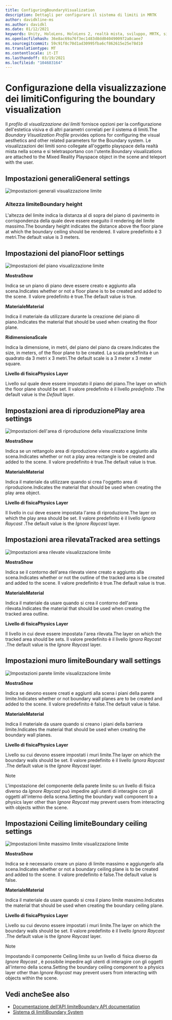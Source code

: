 ```yaml
---
title: ConfiguringBoundaryVisualization
description: Dettagli per configurare il sistema di limiti in MRTK
author: davidkline-ms
ms.author: davidkl
ms.date: 01/12/2021
keywords: Unity, HoloLens, HoloLens 2, realtà mista, sviluppo, MRTK, sistema di limiti,
ms.openlocfilehash: 36e8ac69a76f3ec1483d8dd0404900972a8caee7
ms.sourcegitcommit: 59c91f8c70d1ad30995fba6cf862615e25e78d10
ms.translationtype: MT
ms.contentlocale: it-IT
ms.lasthandoff: 03/19/2021
ms.locfileid: "104683164"
---
```

# <a name="configuring-the-boundary-visualization"></a><span data-ttu-id="5e0fc-104">Configurazione della visualizzazione dei limiti</span><span class="sxs-lookup"><span data-stu-id="5e0fc-104">Configuring the boundary visualization</span></span>

<span data-ttu-id="5e0fc-105">Il *profilo di visualizzazione dei limiti* fornisce opzioni per la configurazione dell'estetica visiva e di altri parametri correlati per il sistema di limiti.</span><span class="sxs-lookup"><span data-stu-id="5e0fc-105">The *Boundary Visualization Profile* provides options for configuring the visual aesthetics and other related parameters for the Boundary system.</span></span> <span data-ttu-id="5e0fc-106">Le visualizzazioni dei limiti sono collegate all'oggetto playspace della realtà mista nella scena e si teletrasportano con l'utente.</span><span class="sxs-lookup"><span data-stu-id="5e0fc-106">Boundary visualizations are attached to the Mixed Reality Playspace object in the scene and teleport with the user.</span></span>

## <a name="general-settings"></a><span data-ttu-id="5e0fc-107">Impostazioni generali</span><span class="sxs-lookup"><span data-stu-id="5e0fc-107">General settings</span></span>

![Impostazioni generali visualizzazione limite](../images/boundary/BoundaryVisualizationGeneralSettings.png)

### <a name="boundary-height"></a><span data-ttu-id="5e0fc-109">Altezza limite</span><span class="sxs-lookup"><span data-stu-id="5e0fc-109">Boundary height</span></span>

<span data-ttu-id="5e0fc-110">L'altezza del limite indica la distanza al di sopra del piano di pavimento in corrispondenza della quale deve essere eseguito il rendering del limite massimo.</span><span class="sxs-lookup"><span data-stu-id="5e0fc-110">The boundary height indicates the distance above the floor plane at which the boundary ceiling should be rendered.</span></span> <span data-ttu-id="5e0fc-111">Il valore predefinito è 3 metri.</span><span class="sxs-lookup"><span data-stu-id="5e0fc-111">The default value is 3 meters.</span></span>

## <a name="floor-settings"></a><span data-ttu-id="5e0fc-112">Impostazioni del piano</span><span class="sxs-lookup"><span data-stu-id="5e0fc-112">Floor settings</span></span>

![Impostazioni del piano visualizzazione limite](../images/boundary/BoundaryVisualizationFloorSettings.png)

<span data-ttu-id="5e0fc-114">**Mostra**</span><span class="sxs-lookup"><span data-stu-id="5e0fc-114">**Show**</span></span>

<span data-ttu-id="5e0fc-115">Indica se un piano di piano deve essere creato e aggiunto alla scena.</span><span class="sxs-lookup"><span data-stu-id="5e0fc-115">Indicates whether or not a floor plane is to be created and added to the scene.</span></span> <span data-ttu-id="5e0fc-116">Il valore predefinito è true.</span><span class="sxs-lookup"><span data-stu-id="5e0fc-116">The default value is true.</span></span>

<span data-ttu-id="5e0fc-117">**Materiale**</span><span class="sxs-lookup"><span data-stu-id="5e0fc-117">**Material**</span></span>

<span data-ttu-id="5e0fc-118">Indica il materiale da utilizzare durante la creazione del piano di piano.</span><span class="sxs-lookup"><span data-stu-id="5e0fc-118">Indicates the material that should be used when creating the floor plane.</span></span>

<span data-ttu-id="5e0fc-119">**Ridimensiona**</span><span class="sxs-lookup"><span data-stu-id="5e0fc-119">**Scale**</span></span>

<span data-ttu-id="5e0fc-120">Indica la dimensione, in metri, del piano del piano da creare.</span><span class="sxs-lookup"><span data-stu-id="5e0fc-120">Indicates the size, in meters, of the floor plane to be created.</span></span> <span data-ttu-id="5e0fc-121">La scala predefinita è un quadrato da 3 metri x 3 metri.</span><span class="sxs-lookup"><span data-stu-id="5e0fc-121">The default scale is a 3 meter x 3 meter square.</span></span>

<span data-ttu-id="5e0fc-122">**Livello di fisica**</span><span class="sxs-lookup"><span data-stu-id="5e0fc-122">**Physics Layer**</span></span>

<span data-ttu-id="5e0fc-123">Livello sul quale deve essere impostato il piano del piano.</span><span class="sxs-lookup"><span data-stu-id="5e0fc-123">The layer on which the floor plane should be set.</span></span> <span data-ttu-id="5e0fc-124">Il valore predefinito è il livello *predefinito* .</span><span class="sxs-lookup"><span data-stu-id="5e0fc-124">The default value is the *Default* layer.</span></span>

## <a name="play-area-settings"></a><span data-ttu-id="5e0fc-125">Impostazioni area di riproduzione</span><span class="sxs-lookup"><span data-stu-id="5e0fc-125">Play area settings</span></span>

![Impostazioni dell'area di riproduzione della visualizzazione limite](../images/boundary/BoundaryVisualizationPlayAreaSettings.png)

<span data-ttu-id="5e0fc-127">**Mostra**</span><span class="sxs-lookup"><span data-stu-id="5e0fc-127">**Show**</span></span>

<span data-ttu-id="5e0fc-128">Indica se un rettangolo area di riproduzione viene creato e aggiunto alla scena.</span><span class="sxs-lookup"><span data-stu-id="5e0fc-128">Indicates whether or not a play area rectangle is be created and added to the scene.</span></span> <span data-ttu-id="5e0fc-129">Il valore predefinito è true.</span><span class="sxs-lookup"><span data-stu-id="5e0fc-129">The default value is true.</span></span>

<span data-ttu-id="5e0fc-130">**Materiale**</span><span class="sxs-lookup"><span data-stu-id="5e0fc-130">**Material**</span></span>

<span data-ttu-id="5e0fc-131">Indica il materiale da utilizzare quando si crea l'oggetto area di riproduzione.</span><span class="sxs-lookup"><span data-stu-id="5e0fc-131">Indicates the material that should be used when creating the play area object.</span></span>

<span data-ttu-id="5e0fc-132">**Livello di fisica**</span><span class="sxs-lookup"><span data-stu-id="5e0fc-132">**Physics Layer**</span></span>

<span data-ttu-id="5e0fc-133">Il livello in cui deve essere impostata l'area di riproduzione.</span><span class="sxs-lookup"><span data-stu-id="5e0fc-133">The layer on which the play area should be set.</span></span> <span data-ttu-id="5e0fc-134">Il valore predefinito è il livello *Ignora Raycast* .</span><span class="sxs-lookup"><span data-stu-id="5e0fc-134">The default value is the *Ignore Raycast* layer.</span></span>

## <a name="tracked-area-settings"></a><span data-ttu-id="5e0fc-135">Impostazioni area rilevata</span><span class="sxs-lookup"><span data-stu-id="5e0fc-135">Tracked area settings</span></span>

![Impostazioni area rilevate visualizzazione limite](../images/boundary/BoundaryVisualizationTrackedAreaSettings.png)

<span data-ttu-id="5e0fc-137">**Mostra**</span><span class="sxs-lookup"><span data-stu-id="5e0fc-137">**Show**</span></span>

<span data-ttu-id="5e0fc-138">Indica se il contorno dell'area rilevata viene creato e aggiunto alla scena.</span><span class="sxs-lookup"><span data-stu-id="5e0fc-138">Indicates whether or not the outline of the tracked area is be created and added to the scene.</span></span> <span data-ttu-id="5e0fc-139">Il valore predefinito è true.</span><span class="sxs-lookup"><span data-stu-id="5e0fc-139">The default value is true.</span></span>

<span data-ttu-id="5e0fc-140">**Materiale**</span><span class="sxs-lookup"><span data-stu-id="5e0fc-140">**Material**</span></span>

<span data-ttu-id="5e0fc-141">Indica il materiale da usare quando si crea il contorno dell'area rilevata.</span><span class="sxs-lookup"><span data-stu-id="5e0fc-141">Indicates the material that should be used when creating the tracked area outline.</span></span>

<span data-ttu-id="5e0fc-142">**Livello di fisica**</span><span class="sxs-lookup"><span data-stu-id="5e0fc-142">**Physics Layer**</span></span>

<span data-ttu-id="5e0fc-143">Il livello in cui deve essere impostata l'area rilevata.</span><span class="sxs-lookup"><span data-stu-id="5e0fc-143">The layer on which the tracked area should be sets.</span></span> <span data-ttu-id="5e0fc-144">Il valore predefinito è il livello *Ignora Raycast* .</span><span class="sxs-lookup"><span data-stu-id="5e0fc-144">The default value is the *Ignore Raycast* layer.</span></span>

## <a name="boundary-wall-settings"></a><span data-ttu-id="5e0fc-145">Impostazioni muro limite</span><span class="sxs-lookup"><span data-stu-id="5e0fc-145">Boundary wall settings</span></span>

![Impostazioni parete limite visualizzazione limite](../images/boundary/BoundaryVisualizationWallSettings.png)

<span data-ttu-id="5e0fc-147">**Mostra**</span><span class="sxs-lookup"><span data-stu-id="5e0fc-147">**Show**</span></span>

<span data-ttu-id="5e0fc-148">Indica se devono essere creati e aggiunti alla scena i piani della parete limite.</span><span class="sxs-lookup"><span data-stu-id="5e0fc-148">Indicates whether or not boundary wall planes are to be created and added to the scene.</span></span> <span data-ttu-id="5e0fc-149">Il valore predefinito è false.</span><span class="sxs-lookup"><span data-stu-id="5e0fc-149">The default value is false.</span></span>

<span data-ttu-id="5e0fc-150">**Materiale**</span><span class="sxs-lookup"><span data-stu-id="5e0fc-150">**Material**</span></span>

<span data-ttu-id="5e0fc-151">Indica il materiale da usare quando si creano i piani della barriera limite.</span><span class="sxs-lookup"><span data-stu-id="5e0fc-151">Indicates the material that should be used when creating the boundary wall planes.</span></span>

<span data-ttu-id="5e0fc-152">**Livello di fisica**</span><span class="sxs-lookup"><span data-stu-id="5e0fc-152">**Physics Layer**</span></span>

<span data-ttu-id="5e0fc-153">Livello su cui devono essere impostati i muri limite.</span><span class="sxs-lookup"><span data-stu-id="5e0fc-153">The layer on which the boundary walls should be set.</span></span> <span data-ttu-id="5e0fc-154">Il valore predefinito è il livello *Ignora Raycast* .</span><span class="sxs-lookup"><span data-stu-id="5e0fc-154">The default value is the *Ignore Raycast* layer.</span></span>

> [!NOTE]
> <span data-ttu-id="5e0fc-155">L'impostazione del componente della parete limite su un livello di fisica diverso da *Ignore Raycast* può impedire agli utenti di interagire con gli oggetti all'interno della scena.</span><span class="sxs-lookup"><span data-stu-id="5e0fc-155">Setting the boundary wall component to a physics layer other than *Ignore Raycast* may prevent users from interacting with objects within the scene.</span></span>

## <a name="boundary-ceiling-settings"></a><span data-ttu-id="5e0fc-156">Impostazioni Ceiling limite</span><span class="sxs-lookup"><span data-stu-id="5e0fc-156">Boundary ceiling settings</span></span>

![Impostazioni limite massimo limite visualizzazione limite](../images/boundary/BoundaryVisualizationCeilingSettings.png)

<span data-ttu-id="5e0fc-158">**Mostra**</span><span class="sxs-lookup"><span data-stu-id="5e0fc-158">**Show**</span></span>

<span data-ttu-id="5e0fc-159">Indica se è necessario creare un piano di limite massimo e aggiungerlo alla scena.</span><span class="sxs-lookup"><span data-stu-id="5e0fc-159">Indicates whether or not a boundary ceiling plane is to be created and added to the scene.</span></span> <span data-ttu-id="5e0fc-160">Il valore predefinito è false.</span><span class="sxs-lookup"><span data-stu-id="5e0fc-160">The default value is false.</span></span>

<span data-ttu-id="5e0fc-161">**Materiale**</span><span class="sxs-lookup"><span data-stu-id="5e0fc-161">**Material**</span></span>

<span data-ttu-id="5e0fc-162">Indica il materiale da usare quando si crea il piano limite massimo.</span><span class="sxs-lookup"><span data-stu-id="5e0fc-162">Indicates the material that should be used when creating the boundary ceiling plane.</span></span>

<span data-ttu-id="5e0fc-163">**Livello di fisica**</span><span class="sxs-lookup"><span data-stu-id="5e0fc-163">**Physics Layer**</span></span>

<span data-ttu-id="5e0fc-164">Livello su cui devono essere impostati i muri limite.</span><span class="sxs-lookup"><span data-stu-id="5e0fc-164">The layer on which the boundary walls should be set.</span></span> <span data-ttu-id="5e0fc-165">Il valore predefinito è il livello *Ignora Raycast* .</span><span class="sxs-lookup"><span data-stu-id="5e0fc-165">The default value is the *Ignore Raycast* layer.</span></span>

> [!NOTE]
> <span data-ttu-id="5e0fc-166">Impostando il componente Ceiling limite su un livello di fisica diverso da *Ignore Raycast* , è possibile impedire agli utenti di interagire con gli oggetti all'interno della scena.</span><span class="sxs-lookup"><span data-stu-id="5e0fc-166">Setting the boundary ceiling component to a physics layer other than *Ignore Raycast* may prevent users from interacting with objects within the scene.</span></span>

## <a name="see-also"></a><span data-ttu-id="5e0fc-167">Vedi anche</span><span class="sxs-lookup"><span data-stu-id="5e0fc-167">See also</span></span>

- [<span data-ttu-id="5e0fc-168">Documentazione dell'API limite</span><span class="sxs-lookup"><span data-stu-id="5e0fc-168">Boundary API documentation</span></span>](xref:Microsoft.MixedReality.Toolkit.Boundary)
- [<span data-ttu-id="5e0fc-169">Sistema di limiti</span><span class="sxs-lookup"><span data-stu-id="5e0fc-169">Boundary System</span></span>](boundary-system-getting-started.md)
